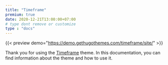 ```yaml
---
title: "Timeframe"
premium: true
date: 2020-12-21T13:00:00+07:00
# type dont remove or customize
type : "docs"
---
```


{{< preview demo="https://demo.gethugothemes.com/timeframe/site/" >}}

Thank you for using the [Timeframe](https://gethugothemes.com/themes/timeframe/) theme. In this documentation, you can find information about the theme and how to use it.